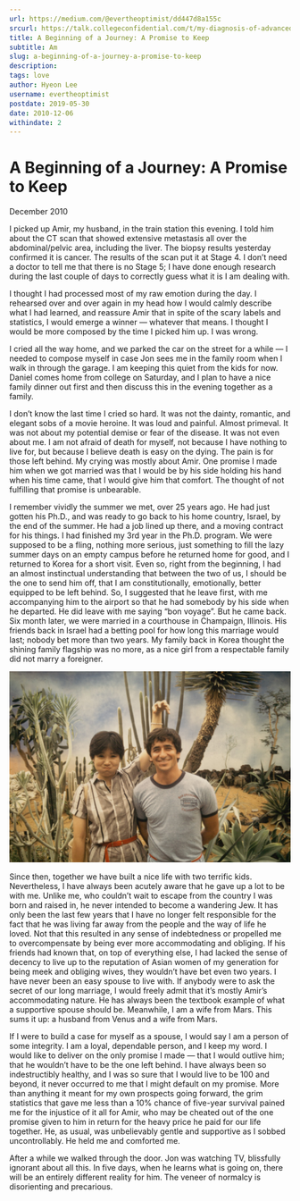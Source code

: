 ```yaml
---
url: https://medium.com/@evertheoptimist/dd447d8a155c
srcurl: https://talk.collegeconfidential.com/t/my-diagnosis-of-advanced-cancer-how-to-help-my-kids/1013554/766
title: A Beginning of a Journey: A Promise to Keep
subtitle: Am
slug: a-beginning-of-a-journey-a-promise-to-keep
description: 
tags: love
author: Hyeon Lee
username: evertheoptimist
postdate: 2019-05-30
date: 2010-12-06
withindate: 2
---
```


# A Beginning of a Journey: A Promise to Keep

December 2010

I picked up Amir, my husband, in the train station this evening. I told him about the CT scan that showed extensive metastasis all over the abdominal/pelvic area, including the liver. The biopsy results yesterday confirmed it is cancer. The results of the scan put it at Stage 4. I don’t need a doctor to tell me that there is no Stage 5; I have done enough research during the last couple of days to correctly guess what it is I am dealing with.

I thought I had processed most of my raw emotion during the day. I rehearsed over and over again in my head how I would calmly describe what I had learned, and reassure Amir that in spite of the scary labels and statistics, I would emerge a winner — whatever that means. I thought I would be more composed by the time I picked him up. I was wrong.

I cried all the way home, and we parked the car on the street for a while — I needed to compose myself in case Jon sees me in the family room when I walk in through the garage. I am keeping this quiet from the kids for now. Daniel comes home from college on Saturday, and I plan to have a nice family dinner out first and then discuss this in the evening together as a family.

I don’t know the last time I cried so hard. It was not the dainty, romantic, and elegant sobs of a movie heroine. It was loud and painful. Almost primeval. It was not about my potential demise or fear of the disease. It was not even about me. I am not afraid of death for myself, not because I have nothing to live for, but because I believe death is easy on the dying. The pain is for those left behind. My crying was mostly about Amir. One promise I made him when we got married was that I would be by his side holding his hand when his time came, that I would give him that comfort. The thought of not fulfilling that promise is unbearable.

I remember vividly the summer we met, over 25 years ago. He had just gotten his Ph.D., and was ready to go back to his home country, Israel, by the end of the summer. He had a job lined up there, and a moving contract for his things. I had finished my 3rd year in the Ph.D. program. We were supposed to be a fling, nothing more serious, just something to fill the lazy summer days on an empty campus before he returned home for good, and I returned to Korea for a short visit. Even so, right from the beginning, I had an almost instinctual understanding that between the two of us, I should be the one to send him off, that I am constitutionally, emotionally, better equipped to be left behind. So, I suggested that he leave first, with me accompanying him to the airport so that he had somebody by his side when he departed. He did leave with me saying “bon voyage”. But he came back. Six month later, we were married in a courthouse in Champaign, Illinois. His friends back in Israel had a betting pool for how long this marriage would last; nobody bet more than two years. My family back in Korea thought the shining family flagship was no more, as a nice girl from a respectable family did not marry a foreigner.

![Summer of 1985](./assets/1*80ieq51ZmWfYobszukGu1A.png)

Since then, together we have built a nice life with two terrific kids. Nevertheless, I have always been acutely aware that he gave up a lot to be with me. Unlike me, who couldn’t wait to escape from the country I was born and raised in, he never intended to become a wandering Jew. It has only been the last few years that I have no longer felt responsible for the fact that he was living far away from the people and the way of life he loved. Not that this resulted in any sense of indebtedness or propelled me to overcompensate by being ever more accommodating and obliging. If his friends had known that, on top of everything else, I had lacked the sense of decency to live up to the reputation of Asian women of my generation for being meek and obliging wives, they wouldn’t have bet even two years. I have never been an easy spouse to live with. If anybody were to ask the secret of our long marriage, I would freely admit that it’s mostly Amir’s accommodating nature. He has always been the textbook example of what a supportive spouse should be. Meanwhile, I am a wife from Mars. This sums it up: a husband from Venus and a wife from Mars.

If I were to build a case for myself as a spouse, I would say I am a person of some integrity. I am a loyal, dependable person, and I keep my word. I would like to deliver on the only promise I made — that I would outlive him; that he wouldn’t have to be the one left behind. I have always been so indestructibly healthy, and I was so sure that I would live to be 100 and beyond, it never occurred to me that I might default on my promise. More than anything it meant for my own prospects going forward, the grim statistics that gave me less than a 10% chance of five-year survival pained me for the injustice of it all for Amir, who may be cheated out of the one promise given to him in return for the heavy price he paid for our life together. He, as usual, was unbelievably gentle and supportive as I sobbed uncontrollably. He held me and comforted me.

After a while we walked through the door. Jon was watching TV, blissfully ignorant about all this. In five days, when he learns what is going on, there will be an entirely different reality for him. The veneer of normalcy is disorienting and precarious.
